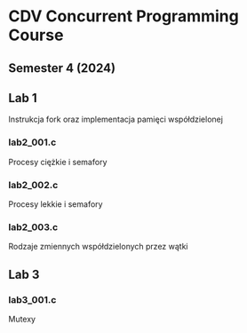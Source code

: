# CDV Concurrent Programming Course
## Semester 4 (2024)

## Lab 1
Instrukcja fork oraz implementacja pamięci współdzielonej


### lab2_001.c
Procesy ciężkie i semafory

### lab2_002.c
Procesy lekkie i semafory

### lab2_003.c
Rodzaje zmiennych współdzielonych przez wątki

## Lab 3

### lab3_001.c
Mutexy

